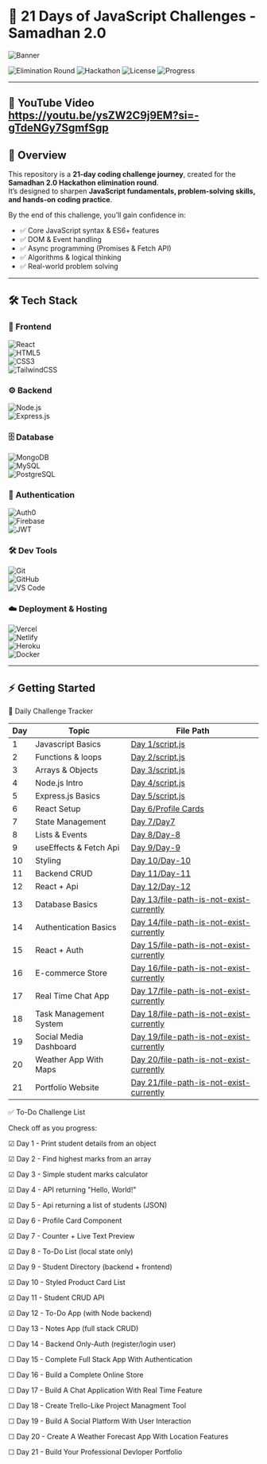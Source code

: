 # 🚀 21 Days of JavaScript Challenges - Samadhan 2.0

![Banner](https://dummyimage.com/1200x300/000/fff&text=21+Days+Coding+Challenge+-+Samadhan+2.0)  
<!-- Replace above dummy banner with your custom designed banner -->

![Elimination Round](https://img.shields.io/badge/Competition-Elimination-blue?logo=&logoColor=white)
![Hackathon](https://img.shields.io/badge/Samadhan-2.0-orange?logo=hackathon&logoColor=white)
![License](https://img.shields.io/badge/License-MIT-blue)
![Progress](https://img.shields.io/badge/Completed-12%2F21-lightgrey)

---
## 🎥 YouTube Video https://youtu.be/ysZW2C9j9EM?si=-gTdeNGy7SgmfSgp
## 📌 Overview  
This repository is a **21-day coding challenge journey**, created for the **Samadhan 2.0 Hackathon elimination round**.  
It’s designed to sharpen **JavaScript fundamentals, problem-solving skills, and hands-on coding practice**.  

By the end of this challenge, you’ll gain confidence in:  
- ✅ Core JavaScript syntax & ES6+ features  
- ✅ DOM & Event handling  
- ✅ Async programming (Promises & Fetch API)  
- ✅ Algorithms & logical thinking  
- ✅ Real-world problem solving  

---  
## 🛠 Tech Stack  

### 🎨 Frontend  
![React](https://img.shields.io/badge/Code-React-61DAFB?logo=react&logoColor=black)  
![HTML5](https://img.shields.io/badge/Markup-HTML5-E34F26?logo=html5&logoColor=white)  
![CSS3](https://img.shields.io/badge/Style-CSS3-1572B6?logo=css3&logoColor=white)  
![TailwindCSS](https://img.shields.io/badge/UI-TailwindCSS-38B2AC?logo=tailwindcss&logoColor=white)  

### ⚙️ Backend  
![Node.js](https://img.shields.io/badge/Runtime-Node.js-339933?logo=node.js&logoColor=white)  
![Express.js](https://img.shields.io/badge/Framework-Express.js-000000?logo=express&logoColor=white)  

### 🗄 Database  
![MongoDB](https://img.shields.io/badge/Database-MongoDB-47A248?logo=mongodb&logoColor=white)  
![MySQL](https://img.shields.io/badge/Database-MySQL-4479A1?logo=mysql&logoColor=white)  
![PostgreSQL](https://img.shields.io/badge/Database-PostgreSQL-4169E1?logo=postgresql&logoColor=white)  

### 🔐 Authentication  
![Auth0](https://img.shields.io/badge/Auth-Auth0-EB5424?logo=auth0&logoColor=white)  
![Firebase](https://img.shields.io/badge/Auth-Firebase-FFCA28?logo=firebase&logoColor=black)  
![JWT](https://img.shields.io/badge/Auth-JWT-000000?logo=jsonwebtokens&logoColor=white)  

### 🛠 Dev Tools  
![Git](https://img.shields.io/badge/Version-Git-F05032?logo=git&logoColor=white)  
![GitHub](https://img.shields.io/badge/Repo-GitHub-181717?logo=github&logoColor=white)  
![VS Code](https://img.shields.io/badge/IDE-VS%20Code-0078D4?logo=visualstudiocode&logoColor=white)  

### ☁️ Deployment & Hosting  
![Vercel](https://img.shields.io/badge/Deploy-Vercel-000000?logo=vercel&logoColor=white)  
![Netlify](https://img.shields.io/badge/Deploy-Netlify-00C7B7?logo=netlify&logoColor=white)  
![Heroku](https://img.shields.io/badge/Deploy-Heroku-430098?logo=heroku&logoColor=white)  
![Docker](https://img.shields.io/badge/Container-Docker-2496ED?logo=docker&logoColor=white)  

---

## ⚡ Getting Started  



📅 Daily Challenge Tracker

| Day | Topic                        | File Path                                                                            |
| --- | ---------------------------- | -------------------------------------------------------------------------------------|
| 1   | Javascript Basics            | [Day 1/script.js](Day%201/script.js)                                                 |
| 2   | Functions & loops            | [Day 2/script.js](Day%202/script.js)                                                 |
| 3   | Arrays & Objects             | [Day 3/script.js](Day%203/script.js)                                                 |
| 4   | Node.js Intro                | [Day 4/script.js](Day%204/script.js)                                                 |
| 5   | Express.js Basics            | [Day 5/script.js](Day%205/script.js)                                                 |
| 6   | React Setup                  | [Day 6/Profile Cards](Day%206/my-profile-card-app)                                   |
| 7   | State Management             | [Day 7/Day7](Day%207/Day-7)                                                          |
| 8   | Lists & Events               | [Day 8/Day-8](Day%208/Day-8)                                                         |
| 9   | useEffects & Fetch Api       | [Day 9/Day-9](Day%209/Day-9)                                                         |
| 10  | Styling                      | [Day 10/Day-10](Day%2010/Day-10)                                                     |
| 11  | Backend CRUD                 | [Day 11/Day-11](Day%2011/Day-11)                                                     |
| 12  | React + Api                  | [Day 12/Day-12](Day%2012/Day-12)                                                     |
| 13  | Database Basics              | [Day 13/file-path-is-not-exist-currently](Day%2013/)                                 |
| 14  | Authentication Basics        | [Day 14/file-path-is-not-exist-currently](Day%2014/)                                 |
| 15  | React + Auth                 | [Day 15/file-path-is-not-exist-currently](Day%2015/)                                 |
| 16  | E-commerce Store             | [Day 16/file-path-is-not-exist-currently](Day%2016/)                                 |
| 17  | Real Time Chat App           | [Day 17/file-path-is-not-exist-currently](Day%2017/)                                 |
| 18  | Task Management System       | [Day 18/file-path-is-not-exist-currently](Day%2018/)                                 |
| 19  | Social Media Dashboard       | [Day 19/file-path-is-not-exist-currently](Day%2019/)                                 |
| 20  | Weather App With Maps        | [Day 20/file-path-is-not-exist-currently](Day%2020/)                                 |
| 21  | Portfolio Website            | [Day 21/file-path-is-not-exist-currently](Day%2021/)                                 |

✅ To-Do Challenge List

Check off as you progress:

 ☑ Day 1 - Print student details from an object

 ☑ Day 2 - Find highest marks from an array

 ☑ Day 3 - Simple student marks calculator

 ☑ Day 4 - API returning "Hello, World!"

 ☑ Day 5 - Api returning a list of students (JSON)

 ☑ Day 6 - Profile Card Component

 ☑ Day 7 - Counter + Live Text Preview

 ☑ Day 8 - To-Do List (local state only)

 ☑ Day 9 - Student Directory (backend + frontend)

 ☑ Day 10 - Styled Product Card List

 ☑ Day 11 - Student CRUD API

 ☑ Day 12 - To-Do App (with Node backend)

 ☐ Day 13 - Notes App (full stack CRUD)

 ☐ Day 14 - Backend Only-Auth (register/login user)

 ☐ Day 15 - Complete Full Stack App With Authentication

 ☐ Day 16 - Build a Complete Online Store

 ☐ Day 17 - Build A Chat Application With Real Time Feature

 ☐ Day 18 - Create Trello-Like Project Managment Tool

 ☐ Day 19 - Build A Social Platform With User Interaction

 ☐ Day 20 - Create A Weather Forecast App With Location Features

 ☐ Day 21 - Build Your Professional Devloper Portfolio

